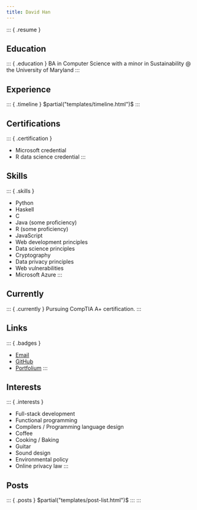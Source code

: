 ```yaml
---
title: David Han
---
```

::: { .resume }
## Education
::: { .education }
BA in Computer Science with a minor in Sustainability @ the University of Maryland
:::
## Experience
::: { .timeline }
$partial("templates/timeline.html")$
:::
## Certifications
::: { .certification }
- Microsoft credential
- R data science credential
:::
## Skills
::: { .skills }
- Python 
- Haskell 
- C
- Java (some proficiency)
- R (some proficiency)
- JavaScript 
- Web development principles
- Data science principles
- Cryptography
- Data privacy principles
- Web vulnerabilities
- Microsoft Azure
:::
## Currently
::: { .currently }
Pursuing CompTIA A+ certification.
::: 
## Links
::: { .badges }
- [Email][email]
- [GitHub][github]
- [Portfolium][portfolium]
:::

## Interests
::: { .interests }
- Full-stack development
- Functional programming
- Compilers / Programming language design
- Coffee
- Cooking / Baking
- Guitar
- Sound design
- Environmental policy
- Online privacy law
:::

## Posts
::: { .posts }
$partial("templates/post-list.html")$
:::
:::

[email]: mailto:dhan4043@gmail.com
[github]: https://github.com/dhan4043
[portfolium]: https://portfolium.com/DavidHan4311
